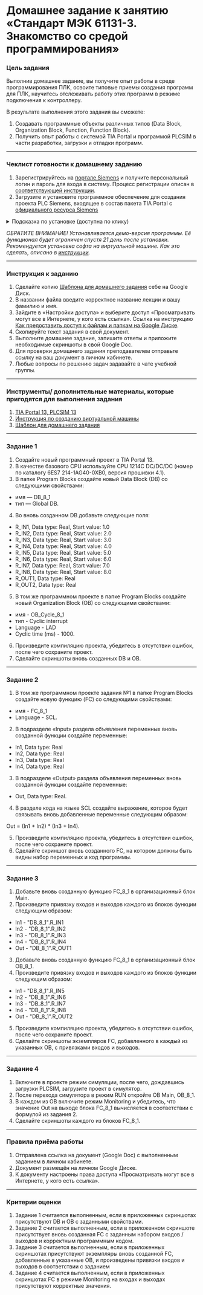 # Домашнее задание к занятию «Стандарт МЭК 61131-3. Знакомство со средой программирования»

### Цель задания

Выполнив домашнее задание, вы получите опыт работы в среде программирования ПЛК, освоите типовые приемы создания программ для ПЛК, научитесь отслеживать работу этих программ в режиме подключения к контроллеру.

В результате выполнения этого задания вы сможете:

1. Создавать программные объекты различных типов (Data Block, Organization Block, Function, Function Block).
2. Получить опыт работы с системой TIA Portal и программой PLCSIM в части разработки, загрузки и отладки программ.

------

### Чеклист готовности к домашнему заданию

1. Зарегистрируйтесь на [портале Siemens](https://mall.industry.siemens.com/goos/WelcomePage.aspx?regionUrl=/ru&language=ru) и получите персональный логин и пароль для входа в систему. Процесс регистрации описан в [соответствующей инструкции](https://docs.google.com/presentation/d/1RPHvCE2OxBbHRMWSAV2E-HxscZvR2nRIZVHCy8hvjJE/edit?usp=sharing).
2. Загрузите и установите программное обеспечение для создания проекта PLC Siemens, входящее в состав пакета TIA Portal с [официального ресурса Siemens](https://support.industry.siemens.com/cs/document/78793685/simatic-step-7-(tia-portal)-v13-trial-download?dti=0&lc=en-DE)
<details>
  <summary> Подсказка по установке (доступна по клику)</summary>
  
  
1. Скачайте все файлы по [ссылке](https://support.industry.siemens.com/cs/document/109745155/simatic-step-7-including-plcsim-v13-sp2-trial-download?dti=0&lc=en-DE) в две отдельные папки:
  - STEP 7 Professional V13 SP2 (DVD 1, DVD 2, SHA-256 checksum)
  ![image](https://github.com/netology-code/phd-homeworks/blob/main/6.6/Step7_1.png)
  - SIMATIC STEP 7 PLCSIM V13 SP2 for STEP 7 Basic and STEP 7 Professional (включая SHA-256 checksum)
    ![image](https://github.com/netology-code/phd-homeworks/blob/main/6.6/Step7_2.png)
2. Запустите установочный файл SIMATIC_STEP_7_Professional_V13_SP2_Upd4.exe, пройдите стандартную процедуру установки.
3. Запустите установочный файл SIMATIC_S7_PLCSIM_V13_SP2.exe, пройдите стандартную процедуру установки.

    ---
  
</details>
  
*ОБРАТИТЕ ВНИМАНИЕ! Устанавливается демо-версия программы. Её функционал будет ограничен спустя 21 день после установки. Рекомендуется установка софта на виртуальной машине. Как это сделать, описано в [инструкции](https://docs.google.com/presentation/d/1psnSlotXT7cr8ECnaZaTCDLnIyYOGUzCArLeydeRztY/edit?usp=sharing).*

------

### Инструкция к заданию

1. Сделайте копию [Шаблона для домашнего задания](https://docs.google.com/document/d/1MiwldIkT0D7OWcygHadT0PwvF4M3eY3FKipRuTsttIs/edit?usp=sharing) себе на Google Диск.
2. В названии файла введите корректное название лекции и вашу фамилию и имя.
3. Зайдите в «Настройки доступа» и выберите доступ «Просматривать могут все в Интернете, у кого есть ссылка». Ссылка на инструкцию [Как предоставить доступ к файлам и папкам на Google Диске](https://support.google.com/docs/answer/2494822?hl=ru&co=GENIE.Platform%3DDesktop).
4. Скопируйте текст задания в свой документ.
5. Выполните домашнее задание, запишите ответы и приложите необходимые скриншоты в свой Google Doc.
6. Для проверки домашнего задания преподавателем отправьте ссылку на ваш документ в личном кабинете.
7. Любые вопросы по решению задач задавайте в чате учебной группы.


------

### Инструменты/ дополнительные материалы, которые пригодятся для выполнения задания

1. [TIA Portal 13, PLCSIM 13](https://support.industry.siemens.com/cs/document/109745155/simatic-step-7-including-plcsim-v13-sp2-trial-download?dti=0&lc=en-WW)
2. [Инструкция по созданию виртуальной машины](https://docs.google.com/presentation/d/1psnSlotXT7cr8ECnaZaTCDLnIyYOGUzCArLeydeRztY/edit?usp=sharing)
3. [Шаблон для домашнего задания](https://docs.google.com/document/d/1MiwldIkT0D7OWcygHadT0PwvF4M3eY3FKipRuTsttIs/edit?usp=sharing)

------

### Задание 1

1. Создайте новый программный проект в TIA Portal 13.
2. В качестве базового CPU используйте CPU 1214C DC/DC/DC (номер по каталогу 6ES7 214-1AG40-0XB0, версия прошивки 4.1).
3. В папке Program Blocks создайте новый Data Block (DB) со следующими свойствами:
- имя — DB_8_1
- тип — Global DB.
4. Во вновь созданном DB добавьте следующие поля:
- R_IN1, Data type: Real, Start value: 1.0
- R_IN2, Data type: Real, Start value: 2.0
- R_IN3, Data type: Real, Start value: 3.0
- R_IN4, Data type: Real, Start value: 4.0
- R_IN5, Data type: Real, Start value: 5.0
- R_IN6, Data type: Real, Start value: 6.0
- R_IN7, Data type: Real, Start value: 7.0
- R_IN8, Data type: Real, Start value: 8.0
- R_OUT1, Data type: Real
- R_OUT2, Data type: Real
5. В том же программном проекте в папке Program Blocks создайте новый Organization Block (OB) со следующими свойствами:
- имя - OB_Cycle_8_1
- тип - Cyclic interrupt
- Language - LAD
- Cyclic time (ms) - 1000.
6. Произведите компиляцию проекта, убедитесь в отсутствии ошибок, после чего сохраните проект.
7. Сделайте скриншоты вновь созданных DB и OB.

------

### Задание 2

1. В том же программном проекте задания №1 в папке Program Blocks создайте новую функцию (FC) со следующими свойствами:
- имя - FC_8_1
- Language - SCL.
2. В подразделе «Input» раздела объявления переменных вновь созданной функции создайте переменные:
- In1, Data type: Real
- In2, Data type: Real
- In3, Data type: Real
- In4, Data type: Real
3. В подразделе «Output» раздела объявления переменных вновь созданной функции создайте переменные:
- Out, Data type: Real.
4. В разделе кода на языке SCL создайте выражение, которое будет связывать вновь добавленные переменные следующим образом:

Out = (In1 + In2) * (In3 + In4).

5. Произведите компиляцию проекта, убедитесь в отсутствии ошибок, после чего сохраните проект.
6. Сделайте скриншот вновь созданного FC, на котором должны быть видны набор переменных и код программы.

------

### Задание 3

1. Добавьте вновь созданную функцию FC_8_1 в организационный блок Main.
2. Произведите привязку входов и выходов каждого из блоков функции следующим образом:
- In1 - "DB_8_1".R_IN1
- In2 - "DB_8_1".R_IN2
- In3 - "DB_8_1".R_IN3
- In4 - "DB_8_1".R_IN4
- Out - "DB_8_1".R_OUT1
3. Добавьте вновь созданную функцию FC_8_1 в организационный блок OB_8_1.
4. Произведите привязку входов и выходов каждого из блоков функции следующим образом:
- In1 - "DB_8_1".R_IN5
- In2 - "DB_8_1".R_IN6
- In3 - "DB_8_1".R_IN7
- In4 - "DB_8_1".R_IN8
- Out - "DB_8_1".R_OUT2

5. Произведите компиляцию проекта, убедитесь в отсутствии ошибок, после чего сохраните проект.
6. Сделайте скриншоты экземпляров FC, добавленного в каждый из указанных OB, с привязками входов и выходов.

------

### Задание 4

1. Включите в проекте режим симуляции, после чего, дождавшись загрузки PLCSIM, загрузите проект в симулятор.
2. После перехода симулятора в режим RUN откройте OB Main, OB_8_1.
3. В каждом из OB включите режим Monitoring и убедитесь, что значение Out на выходе блока FC_8_1 вычисляется в соответствии с формулой из задания 2.
4. Сделайте скриншоты каждого из блоков FC_8_1.

------

### Правила приёма работы

1. Отправлена ссылка на документ (Google Doc) с выполненным заданием в личном кабинете.
2. Документ размещён на личном Google Диске.
3. К документу настроены права доступа «Просматривать могут все в Интернете, у кого есть ссылка».

------

### Критерии оценки

1. Задание 1 считается выполненным, если в приложенных скриншотах присутствуют DB и OB с заданными свойствами.
2. Задание 2 считается выполненным, если в приложенном скриншоте присутствует вновь созданная FC с заданным набором входов / выходов  и корректным программным кодом.
3. Задание 3 считается выполненным, если в приложенных скриншотах присутствуют экземпляры вновь созданной FC, добавленные в указанные OB, и произведены привязки входов и выходов в соответствии с заданием
4. Задание 4 считается выполненным, если в приложенных скриншотах FC в режиме Monitoring на входах и выходах присутствуют корректные значения.
